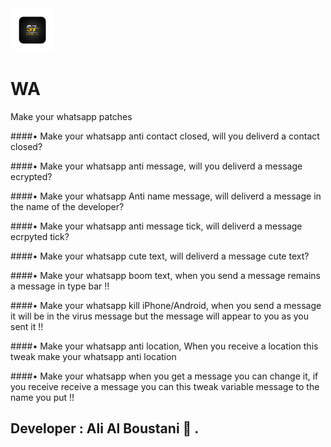<img width="70" style="border-radius:10px" src="/wa/Resources/icon.png">


# WA
Make your whatsapp patches

####• Make your whatsapp anti contact closed, will you deliverd a contact closed?

####• Make your whatsapp anti message, will you deliverd a message ecrypted?

####• Make your whatsapp Anti name message, will deliverd a message in the name of the developer?

####• Make your whatsapp anti message tick, will deliverd a message ecrpyted tick?

####• Make your whatsapp cute text, will deliverd a message cute text?

####• Make your whatsapp boom text, when you send a message remains a message in type bar !!

####• Make your whatsapp kill iPhone/Android, when you send a message it will be in the virus message but the message will appear to you as you sent it !!

####• Make your whatsapp anti location, When you receive a location this tweak make your whatsapp anti location

####• Make your whatsapp when you get a message you can change it, if you receive receive a message you can this tweak variable message to the name you put !!


## Developer : Ali Al Boustani  .
